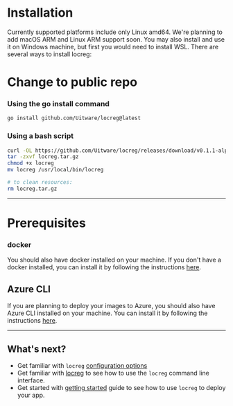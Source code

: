 # Installation 

Currently supported platforms include only Linux amd64. We're planning to add macOS ARM and Linux ARM support soon.
You may also install and use it on Windows machine, but first you would need to install WSL. There are several ways to install locreg:

# Change to public repo
### Using the go install command 
```bash
go install github.com/Uitware/locreg@latest  
```

### Using a bash script
```bash
curl -OL https://github.com/Uitware/locreg/releases/download/v0.1.1-alpha/locreg.tar.gz
tar -zxvf locreg.tar.gz
chmod +x locreg
mv locreg /usr/local/bin/locreg

# to clean resources: 
rm locreg.tar.gz
```

---
# Prerequisites 
### docker
You should also have docker installed on your machine. If you don't have a docker installed, you can install it by 
following the instructions [here](https://docs.docker.com/get-docker/).

## Azure CLI
If you are planning to deploy your images to Azure, you should also have Azure CLI installed on your machine. 
You can install it by following the instructions [here](https://docs.microsoft.com/en-us/cli/azure/install-azure-cli).

---
## What's next?
- Get familiar with `locreg` [configuration options](./configuration.md)
- Get familiar with [locreg](./cli/locreg.md) to see how to use the `locreg` command line interface.
- Get started with [getting started](./getting_started.md) guide to see how to use `locreg` to deploy your app.
